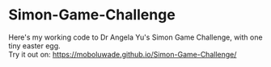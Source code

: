 # Simon-Game-Challenge
Here's my working code to Dr Angela Yu's Simon Game Challenge, with one tiny easter egg.
<br/>
Try it out on:
https://moboluwade.github.io/Simon-Game-Challenge/
